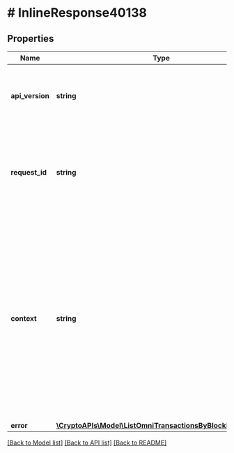 # # InlineResponse40138

## Properties

Name | Type | Description | Notes
------------ | ------------- | ------------- | -------------
**api_version** | **string** | Specifies the version of the API that incorporates this endpoint. |
**request_id** | **string** | Defines the ID of the request. The &#x60;requestId&#x60; is generated by Crypto APIs and it&#39;s unique for every request. |
**context** | **string** | In batch situations the user can use the context to correlate responses with requests. This property is present regardless of whether the response was successful or returned as an error. &#x60;context&#x60; is specified by the user. | [optional]
**error** | [**\CryptoAPIs\Model\ListOmniTransactionsByBlockHeightE401**](ListOmniTransactionsByBlockHeightE401.md) |  |

[[Back to Model list]](../../README.md#models) [[Back to API list]](../../README.md#endpoints) [[Back to README]](../../README.md)
